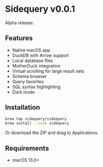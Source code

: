 # Sidequery v0.0.1

Alpha release.

## Features
- Native macOS app
- DuckDB with Arrow support
- Local database files
- MotherDuck integration
- Virtual scrolling for large result sets
- Schema browser
- Query favorites
- SQL syntax highlighting
- Dark mode

## Installation

```bash
brew tap sidequery/sidequery
brew install --cask sidequery
```

Or download the ZIP and drag to Applications.

## Requirements
- macOS 13.0+
